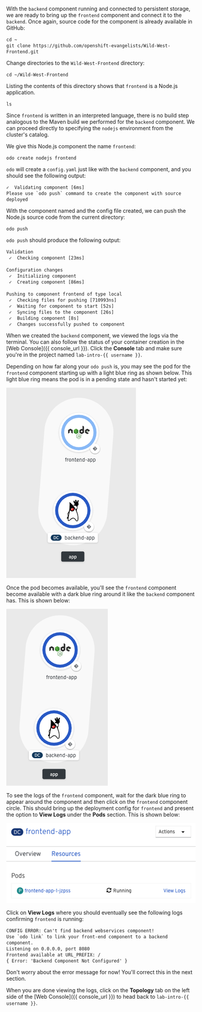 With the `backend` component running and connected to persistent storage, we are ready to bring up the `frontend` component and connect it to the `backend`. Once again, source code for the component is already available in GitHub:

```execute
cd ~
git clone https://github.com/openshift-evangelists/Wild-West-Frontend.git
```

Change directories to the `Wild-West-Frontend` directory:

```execute
cd ~/Wild-West-Frontend
```

Listing the contents of this directory shows that `frontend` is a Node.js application.

```execute
ls
```

Since `frontend` is written in an interpreted language, there is no build step analogous to the Maven build we performed for the `backend` component. We can proceed directly to specifying the `nodejs` environment from the cluster's catalog.

We give this Node.js component the name `frontend`:

```execute
odo create nodejs frontend
```

`odo` will create a `config.yaml` just like with the `backend` component, and you should see the following output:

```
✓  Validating component [6ms]
Please use `odo push` command to create the component with source deployed
```

With the component named and the config file created, we can push the Node.js source code from the current directory:

```execute
odo push
```

`odo push` should produce the following output:

```
Validation
 ✓  Checking component [23ms]

Configuration changes
 ✓  Initializing component
 ✓  Creating component [86ms]

Pushing to component frontend of type local
 ✓  Checking files for pushing [710993ns]
 ✓  Waiting for component to start [52s]
 ✓  Syncing files to the component [26s]
 ✓  Building component [8s]
 ✓  Changes successfully pushed to component
```

When we created the `backend` component, we viewed the logs via the terminal. You can also follow the status of your container creation in the [Web Console]({{ console_url }}). Click the **Console** tab and make sure you're in the project named `lab-intro-{{ username }}`.

Depending on how far along your `odo push` is, you may see the pod for the `frontend` component starting up with a light blue ring as shown below. This light blue ring means the pod is in a pending state and hasn't started yet:

![Frontend Pending](../../assets/introduction/developing-with-odo-42/frontend-pending.png)

Once the pod becomes available, you'll see the `frontend` component become available with a dark blue ring around it like the `backend` component has. This is shown below:

![Frontend Running](../../assets/introduction/developing-with-odo-42/frontend-running.png)

To see the logs of the `frontend` component, wait for the dark blue ring to appear around the component and then click on the `frontend` component circle. This should bring up the deployment config for `frontend` and present the option to **View Logs** under the **Pods** section. This is shown below:

![Frontend Logs](../../assets/introduction/developing-with-odo-42/frontend-logs.png)

Click on **View Logs** where you should eventually see the following logs confirming `frontend` is running:

```
CONFIG ERROR: Can't find backend webservices component!
Use `odo link` to link your front-end component to a backend component.
Listening on 0.0.0.0, port 8080
Frontend available at URL_PREFIX: /
{ Error: 'Backend Component Not Configured' }
```

Don't worry about the error message for now! You'll correct this in the next section.

When you are done viewing the logs, click on the **Topology** tab on the left side of the [Web Console]({{ console_url }}) to head back to `lab-intro-{{ username }}`.
